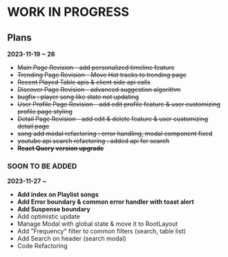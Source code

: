 # WORK IN PROGRESS #

## Plans ##
**2023-11-19 ~ 26**
- ~~Main Page Revision - add personalized timeline feature~~
- ~~Trending Page Revision - Move Hot tracks to trending page~~
- ~~Recent Played Table apis & client side api calls~~
- ~~Discover Page Revision - advanced suggestion algorithm~~
- ~~bugfix : player song like state not updating~~
- ~~User Profile Page Revision - add edit profile feature & user customizing profile page styling~~
- ~~Detail Page Revision - add edit & delete feature & user customizing detail page~~
- ~~song add modal refactoring : error handling, modal component fixed~~
- ~~youtube api search refactoring : added api for search~~
-  ~~**React Query version upgrade**~~


### SOON TO BE ADDED ###
**2023-11-27 ~**
- **Add index on Playlist songs**
- **Add Error boundary & common error handler with toast alert**
- **Add Suspense boundary**
- Add optimistic update
- Manage Modal with global state & move it to RootLayout
- Add "Frequency" filter to common filters (search, table list)
- Add Search on header (search modal)
- Code Refactoring
